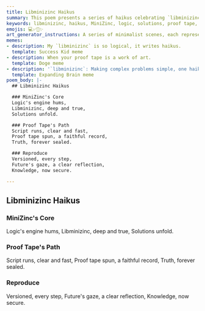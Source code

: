 ```yaml
---
title: Libminizinc Haikus
summary: This poem presents a series of haikus celebrating `libminizinc` as the core of logic, highlighting its role in unfolding solutions, creating reproducible "proof tapes," and securing knowledge through versioned steps.
keywords: libminizinc, haikus, MiniZinc, logic, solutions, proof tape, reproducibility, knowledge, versioned, core
emojis: 💻✅📜✨
art_generator_instructions: A series of minimalist scenes, each representing a haiku. For "MiniZinc's Core," a glowing, intricate MiniZinc model at the heart of a complex system, radiating solutions. For "Proof Tape's Path," a glowing "proof tape" unrolling from a script, clearly recording each step and sealing truth. For "Reproduce," a series of identical, glowing steps, perfectly aligned, leading to a secure, luminous knowledge base. The overall feeling should be one of precision, reliability, and the beauty of formal verification.
memes:
- description: My `libminizinc` is so logical, it writes haikus.
  template: Success Kid meme
- description: When your proof tape is a work of art.
  template: Doge meme
- description: '`libminizinc`: Making complex problems simple, one haiku at a time.'
  template: Expanding Brain meme
poem_body: |-
  ## Libminizinc Haikus

  ### MiniZinc's Core
  Logic's engine hums,
  Libminizinc, deep and true,
  Solutions unfold.

  ### Proof Tape's Path
  Script runs, clear and fast,
  Proof tape spun, a faithful record,
  Truth, forever sealed.

  ### Reproduce
  Versioned, every step,
  Future's gaze, a clear reflection,
  Knowledge, now secure.

---
```

## Libminizinc Haikus

### MiniZinc's Core
Logic's engine hums,
Libminizinc, deep and true,
Solutions unfold.

### Proof Tape's Path
Script runs, clear and fast,
Proof tape spun, a faithful record,
Truth, forever sealed.

### Reproduce
Versioned, every step,
Future's gaze, a clear reflection,
Knowledge, now secure.
